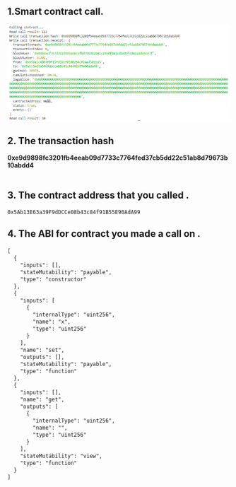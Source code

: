 ## 1.Smart contract call.

![](calldeploy.png)

## 2. The transaction hash 

   <b>0xe9d9898fc3201fb4eeab09d7733c7764fed37cb5dd22c51ab8d79673b10abdd4</b> <br><br>   

## 3. The contract address that you called .

    0x5Ab13E63a39F9dDCCe08b43c84f91B55E90AdA99

## 4. The ABI for contract you made a call on .

```
[
  {
    "inputs": [],
    "stateMutability": "payable",
    "type": "constructor"
  },
  {
    "inputs": [
      {
        "internalType": "uint256",
        "name": "x",
        "type": "uint256"
      }
    ],
    "name": "set",
    "outputs": [],
    "stateMutability": "payable",
    "type": "function"
  },
  {
    "inputs": [],
    "name": "get",
    "outputs": [
      {
        "internalType": "uint256",
        "name": "",
        "type": "uint256"
      }
    ],
    "stateMutability": "view",
    "type": "function"
  }
]
```
